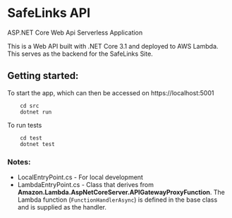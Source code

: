# SafeLinks API

ASP.NET Core Web Api Serverless Application

This is a Web API built with .NET Core 3.1 and deployed to AWS Lambda. This serves as the backend for the SafeLinks Site.

## Getting started:

To start the app, which can then be accessed on https://localhost:5001

```
    cd src
    dotnet run
```

To run tests
```
    cd test
    dotnet test
```

### Notes: ###

* LocalEntryPoint.cs - For local development
* LambdaEntryPoint.cs - Class that derives from **Amazon.Lambda.AspNetCoreServer.APIGatewayProxyFunction**. The Lambda function (`FunctionHandlerAsync`) is defined in the base class and is supplied as the handler.